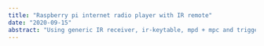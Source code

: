 ```yaml
---
title: "Raspberry pi internet radio player with IR remote"
date: "2020-09-15"
abstract: "Using generic IR receiver, ir-keytable, mpd + mpc and triggerhappy."
---
```

